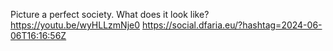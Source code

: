 Picture a perfect society. What does it look like? https://youtu.be/wyHLLzmNje0 https://social.dfaria.eu/?hashtag=2024-06-06T16:16:56Z